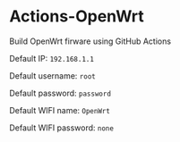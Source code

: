 # Actions-OpenWrt

Build OpenWrt firware using GitHub Actions  

Default IP: `192.168.1.1`

Default username: `root`

Default password: `password`

Default WIFI name: `OpenWrt`

Default WIFI password: `none`
